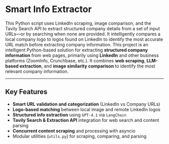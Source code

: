 # Smart Info Extractor

This Python script uses LinkedIn scraping, image comparison, and the Tavily Search API to extract structured company details from a set of input URLs—or by searching when none are provided.  It intelligently compares a local company logo to logos found on LinkedIn to identify the most accurate URL match before extracting company information. This project is an intelligent Python-based solution for extracting **structured company information** from web pages, primarily using **LinkedIn** and other business platforms (ZoomInfo, Crunchbase, etc.). It combines **web scraping**, **LLM-based extraction**, and **image similarity comparison** to identify the most relevant company information.

---

##  Key Features

-  **Smart URL validation and categorization** (LinkedIn vs Company URLs)
-  **Logo-based matching** between local image and remote LinkedIn logos
-  **Structured info extraction** using `GPT-4.1` via `LangChain`
-  **Tavily Search & Extraction API** integration for web search and content parsing
-  **Concurrent content scraping** and processing with asyncio
-  Modular utilities (`utils.py`) for scraping, comparing, and parsing


